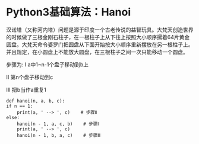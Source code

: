 #  Python3基础算法：Hanoi
汉诺塔（又称河内塔）问题是源于印度一个古老传说的益智玩具。大梵天创造世界的时候做了三根金刚石柱子，在一根柱子上从下往上按照大小顺序摞着64片黄金圆盘。大梵天命令婆罗门把圆盘从下面开始按大小顺序重新摆放在另一根柱子上。并且规定，在小圆盘上不能放大圆盘，在三根柱子之间一次只能移动一个圆盘。

步骤为:
  Ⅰ    a中1~n-1个盘子移动到b上

  Ⅱ    第n个盘子移动到c

  Ⅲ    把b当作a重复1

    def hanoi(n, a, b, c):
    if n == 1:
        print(a, ' --> ', c)    # 步骤Ⅱ
    else:
        hanoi(n - 1, a, c, b)    # 步骤Ⅰ
        print(a, ' --> ', c)
        hanoi(n - 1, b, a, c)    # 步骤Ⅲ
